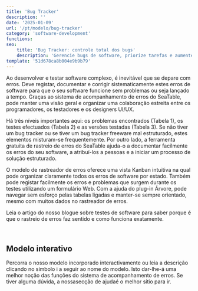 ```yaml
---
title: 'Bug Tracker'
description: ''
date: '2025-01-09'
url: '/pt/modelo/bug-tracker'
category: 'software-development'
functions:
seo:
    title: 'Bug Tracker: controle total dos bugs'
    description: 'Gerencie bugs de software, priorize tarefas e aumente a produtividade com este sistema de acompanhamento fácil.'
template: '51d678ca8b004e9b9b79'
---
```


Ao desenvolver e testar software complexo, é inevitável que se depare com erros. Deve registar, documentar e corrigir sistematicamente estes erros de software para que o seu software funcione sem problemas ou seja lançado a tempo. Graças ao sistema de acompanhamento de erros do SeaTable, pode manter uma visão geral e organizar uma colaboração estreita entre os programadores, os testadores e os designers UI/UX.

Há três níveis importantes aqui: os problemas encontrados (Tabela 1), os testes efectuados (Tabela 2) e as versões testadas (Tabela 3). Se não tiver um bug tracker ou se tiver um bug tracker freeware mal estruturado, estes elementos misturam-se frequentemente. Por outro lado, a ferramenta gratuita de rastreio de erros do SeaTable ajuda-o a documentar facilmente os erros do seu software, a atribuí-los a pessoas e a iniciar um processo de solução estruturado.

O modelo de rastreador de erros oferece uma vista Kanban intuitiva na qual pode organizar claramente todos os erros de software por estado. Também pode registar facilmente os erros e problemas que surgem durante os testes utilizando um formulário Web. Com a ajuda do plug-in Árvore, pode navegar sem esforço pelas tabelas ligadas e manter-se sempre orientado, mesmo com muitos dados no rastreador de erros.

Leia o artigo do nosso blogue sobre testes de software para saber porque é que o rastreio de erros faz sentido e como funciona exatamente.

​

## Modelo interativo

Percorra o nosso modelo incorporado interactivamente ou leia a descrição clicando no símbolo i a seguir ao nome do modelo. Isto dar-lhe-á uma melhor noção das funções do sistema de acompanhamento de erros. Se tiver alguma dúvida, a nossasecção de ajudaé o melhor sítio para ir.
